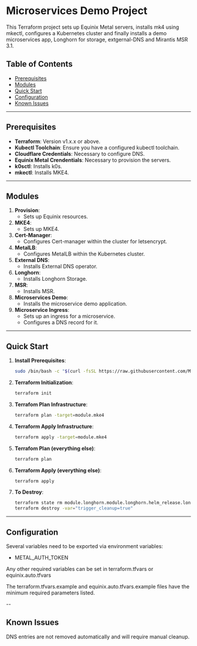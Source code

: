 # Microservices Demo Project

This Terraform project sets up Equinix Metal servers, installs mk4 using mkectl, configures a Kubernetes cluster and finally installs a demo microservices app, Longhorn for storage, extgernal-DNS and Mirantis MSR 3.1.

## Table of Contents

- [Prerequisites](#prerequisites)
- [Modules](#modules)
- [Quick Start](#quick-start)
- [Configuration](#configuration)
- [Known Issues](#known-issues)

---

## Prerequisites

- **Terraform**: Version v1.x.x or above.
- **Kubectl Toolchain**: Ensure you have a configured kubectl toolchain.
- **Cloudflare Credentials**: Necessary to configure DNS.
- **Equinix Metal Crendentials**: Necessary to provision the servers.
- **k0sctl**: Installs k0s.
- **mkectl**: Installs MKE4.

---

## Modules

1. **Provision**:
   - Sets up Equinix resources.
2. **MKE4**: 
   - Sets up MKE4.
3. **Cert-Manager**: 
   - Configures Cert-manager within the cluster for letsencrypt. 
4. **MetalLB**: 
   - Configures MetalLB within the Kubernetes cluster.     
5. **External DNS**:
   - Installs External DNS operator.
6. **Longhorn**:
   - Installs Longhorn Storage.     
7. **MSR**:
   - Installs MSR.        
8. **Microservices Demo**:
   - Installs the microservice demo application.
9. **Microservice Ingress**: 
   - Sets up an ingress for a microservice.
   - Configures a DNS record for it.

---

## Quick Start

1. **Install Prerequisites**:
   ```bash
   sudo /bin/bash -c "$(curl -fsSL https://raw.githubusercontent.com/Mirantis/mke-docs/main/content/docs/getting-started/install.sh)"
   ```
2. **Terraform Initialization**:
   ```bash
   terraform init
   ```
3. **Terrafom Plan Infrastructure**:
   ```bash 
   terraform plan -target=module.mke4
   ```
4. **Terraform Apply Infrastructure**:
   ```bash   
   terraform apply -target=module.mke4
   ```
5. **Terrafom Plan (everything else)**:
   ```bash 
   terraform plan
   ```
6. **Terraform Apply (everything else)**:
   ```bash   
   terraform apply
   ```
7. **To Destroy**:
   ```bash
   terraform state rm module.longhorn.module.longhorn.helm_release.longhorn
   terraform destroy -var="trigger_cleanup=true"
   ```

---

## Configuration

Several variables need to be exported via environment variables:

  * METAL_AUTH_TOKEN

Any other required variables can be set in terraform.tfvars or equinix.auto.tfvars

The terraform.tfvars.example and equinix.auto.tfvars.example files have the minimum required parameters listed.  

--

## Known Issues

DNS entries are not removed automatically and will require manual cleanup.
